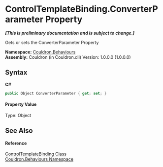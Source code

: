 # ControlTemplateBinding.ConverterParameter Property 
 _**\[This is preliminary documentation and is subject to change.\]**_

Gets or sets the ConverterParameter Property

**Namespace:**&nbsp;<a href="N_Couldron_Behaviours">Couldron.Behaviours</a><br />**Assembly:**&nbsp;Couldron (in Couldron.dll) Version: 1.0.0.0 (1.0.0.0)

## Syntax

**C#**<br />
``` C#
public Object ConverterParameter { get; set; }
```


#### Property Value
Type: Object

## See Also


#### Reference
<a href="T_Couldron_Behaviours_ControlTemplateBinding">ControlTemplateBinding Class</a><br /><a href="N_Couldron_Behaviours">Couldron.Behaviours Namespace</a><br />